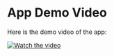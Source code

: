 # App Demo Video

Here is the demo video of the app:

[![Watch the video](https://img.youtube.com/vi/KQHl2kYEV9I/0.jpg)](https://www.youtube.com/watch?v=KQHl2kYEV9I)